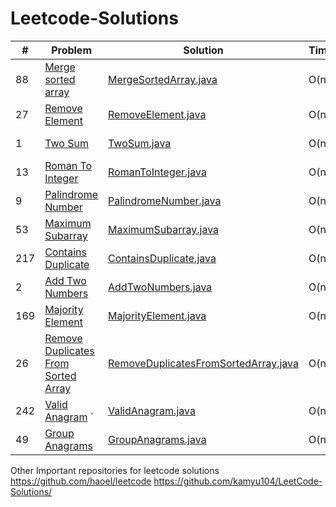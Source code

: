 # Leetcode-Solutions


| #   | Problem                                                                                                   | Solution                                                                                  | Time | Space | Difficulty | Status | Tags           | Note |
|-----|-----------------------------------------------------------------------------------------------------------|-------------------------------------------------------------------------------------------|------|-------|------------|--------|----------------|------|
| 88  | [Merge sorted array](https://leetcode.com/problems/merge-sorted-array/)                                   | [MergeSortedArray.java](java_/arrays/MergeSortedArray.java)                               | O(n) | O(1)  | Easy       | Solved | array          |      |
| 27  | [Remove Element](https://leetcode.com/problems/remove-element/)                                           | [RemoveElement.java](java_/arrays/RemoveElement.java)                                     | O(n) | O(1)  | Easy       | Solved | array          |      |
| 1   | [Two Sum](https://leetcode.com/problems/two-sum/)                                                         | [TwoSum.java](java_/arrays/TwoSum.java)                                                   | O(n) | O(1)  | Easy       | Solved | array, hashing |      |
| 13  | [Roman To Integer](https://leetcode.com/problems/roman-to-integer/)                                       | [RomanToInteger.java](java_/arrays/RomanToInteger.java)                                   | O(n) | O(1)  | Easy       | Solved |                |      |
| 9   | [Palindrome Number](https://leetcode.com/problems/palindrome-number/)                                     | [PalindromeNumber.java](java_/arrays/PalindromeNumber.java)                               | O(n) | O(1)  | Easy       | Solved |                |      |
| 53  | [Maximum Subarray](https://leetcode.com/problems/maximum-subarray/)                                       | [MaximumSubarray.java](java_/arrays/MaximumSubarray.java)                                 | O(n) | O(1)  | Easy       |        |                |      |
| 217 | [Contains Duplicate](https://leetcode.com/problems/contains-duplicate/)                                   | [ContainsDuplicate.java](java_/arrays/ContainsDuplicate.java)                             | O(n) | O(1)  | Easy       |        |                |      |
| 2   | [Add Two Numbers](https://leetcode.com/problems/add-two-numbers/)                                         | [AddTwoNumbers.java](java_/arrays/AddTwoNumbers.java)                                     | O(n) | O(1)  | Easy       |        |                |      |
| 169 | [Majority Element](https://leetcode.com/problems/majority-element/)                                       | [MajorityElement.java](java_/arrays/MajorityElement.java)                                 | O(n) | O(1)  | Easy       |        |                |      |
| 26  | [Remove Duplicates From Sorted Array](https://leetcode.com/problems/remove-duplicates-from-sorted-array/) | [RemoveDuplicatesFromSortedArray.java](java_/arrays/RemoveDuplicatesFromSortedArray.java) | O(n) | O(1)  | Easy       |        |                |      |
| 242 | [Valid Anagram](https://leetcode.com/problems/valid-anagram/)                      `                      | [ValidAnagram.java](java_/arrays/ValidAnagram.java)                                       | O(n) | O(1)  | Easy       |        |                |      |
| 49  | [Group Anagrams](https://leetcode.com/problems/group-anagrams/)                                           | [GroupAnagrams.java](java_/arrays/GroupAnagrams.java)                                     | O(n) | O(1)  | Easy       |        |                |      |



Other Important repositories for leetcode solutions
https://github.com/haoel/leetcode
https://github.com/kamyu104/LeetCode-Solutions/
